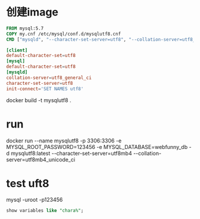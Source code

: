 # 创建image

```Dockerfile
FROM mysql:5.7
COPY my.cnf /etc/mysql/conf.d/mysqlutf8.cnf
CMD ["mysqld", "--character-set-server=utf8", "--collation-server=utf8_unicode_ci"]
```

```my.cnf
[client]
default-character-set=utf8
[mysql]
default-character-set=utf8
[mysqld]
collation-server=utf8_general_ci
character-set-server=utf8
init-connect='SET NAMES utf8'
```

docker build -t mysqlutf8 .

# run

docker run --name mysqlutf8 -p 3306:3306 -e MYSQL_ROOT_PASSWORD=123456 -e MYSQL_DATABASE=webfunny_db -d mysqlutf8:latest --character-set-server=utf8mb4 --collation-server=utf8mb4_unicode_ci

# test uft8

mysql -uroot -p123456

```sql
show variables like "chara%";
```